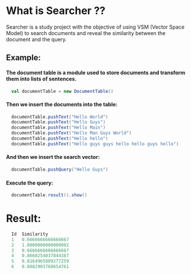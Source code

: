 <h1> What is Searcher ?? </h1>

Searcher is a study project with the objective of using VSM (Vector Space Model) to search documents and reveal the similarity between the document and the query.

## Example:

#### The document table is a module used to store documents and transform them into lists of sentences.
```scala
  val documentTable = new DocumentTable()
```
#### Then we insert the documents into the table:

```scala
  documentTable.pushText("Hello World")
  documentTable.pushText("Hello Guys")
  documentTable.pushText("Hello Main")
  documentTable.pushText("Hello Man Guys World")
  documentTable.pushText("Hello hello")
  documentTable.pushText("Hello guys guys hello hello guys hello")
```

#### And then we insert the search vector:
```scala
  documentTable.pushQuery("Hello Guys")
```

#### Execute the query:
```scala
  documentTable.result().show()
```

# Result:
```scala
  Id  Similarity
  1   0.6666666666666667
  2   1.0000000000000002
  3   0.6666666666666667
  4   0.8660254037844387
  5   0.8164965809277259
  6   0.8082903768654761
```

